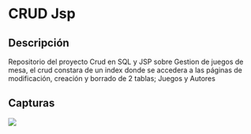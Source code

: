 # CRUD Jsp

## Descripción
Repositorio del proyecto Crud en SQL y JSP sobre Gestion de juegos de mesa, el crud constara de un index donde se accedera a las páginas de modificación, creación y borrado de 2 tablas; Juegos y Autores

## Capturas

<img src="Capturas/Cap1.JPG">
